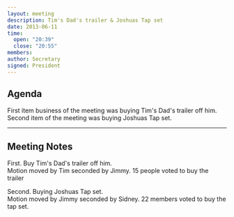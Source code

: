 ```yaml
---
layout: meeting
description: Tim's Dad's trailer & Joshuas Tap set
date: 2013-06-11
time:
  open: "20:39"
  close: "20:55"
members:
author: Secretary
signed: President
---
```


## Agenda

First item business of the meeting was buying Tim's Dad's trailer off him.  
Second item of the meeting was buying Joshuas Tap set.  

---

## Meeting Notes

First. Buy Tim's Dad's trailer off him.  
Motion moved by Tim seconded by Jimmy. 15 people voted to buy the trailer

Second. Buying Joshuas Tap set.  
Motion moved by Jimmy seconded by Sidney. 22 members voted to buy the tap set.
